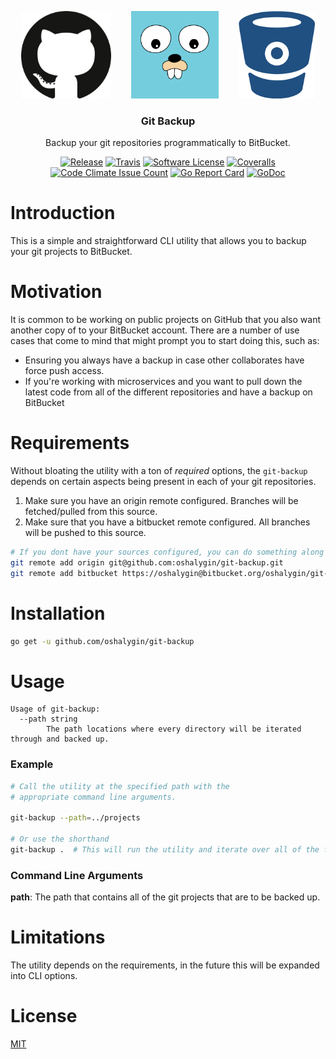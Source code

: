 <p align="center">
  <img alt="GitHub Logo" src="docs/github_logo.png" height="140" />
  <img alt="Golang Logo" src="docs/golang_logo.png" height="140" style="margin-left: 2em;" />
  <img alt="Bitbucket Logo" src="docs/bitbucket_logo.png" height="140" style="margin-left: 2em;" />
  <h3 align="center">Git Backup</h3>
  <p align="center">Backup your git repositories programmatically to BitBucket.</p>
  <p align="center">
    <a href="https://github.com/oshalygin/git-backup/releases/latest"><img alt="Release" src="https://img.shields.io/github/release/oshalygin/git-backup.svg?style=flat-square"></a>
    <a href="https://travis-ci.org/oshalygin/git-backup"><img alt="Travis" src="https://travis-ci.org/oshalygin/git-backup.svg?branch=master"></a>
    <a href="/LICENSE.md"><img alt="Software License" src="https://img.shields.io/badge/license-MIT-brightgreen.svg?style=flat-square"></a>
    <a href="https://coveralls.io/github/oshalygin/git-backup?branch=master"><img alt="Coveralls" src="https://coveralls.io/repos/github/oshalygin/git-backup/badge.svg?branch=master"></a>
    <a href="https://codeclimate.com/repos/596c01297de38412b7000136/feed"><img alt="Code Climate Issue Count" src="https://codeclimate.com/repos/596c01297de38412b7000136/badges/d8e88772201d137ea8b7/issue_count.svg"></a>
    <a href="https://goreportcard.com/report/github.com/oshalygin/git-backup"><img alt="Go Report Card" src="https://goreportcard.com/badge/github.com/oshalygin/git-backup"></a>
    <a href="https://godoc.org/github.com/oshalygin/git-backup"><img src="https://godoc.org/github.com/oshalygin/git-backup?status.svg" alt="GoDoc"></a>
  </p>
</p>

# Introduction

This is a simple and straightforward CLI utility that allows you to backup your git projects to BitBucket.

# Motivation

It is common to be working on public projects on GitHub that you also want another copy of to your BitBucket account.  There are a number of use cases that come to mind that might prompt you to start doing this, such as:

* Ensuring you always have a backup in case other collaborates have force push access.
* If you're working with microservices and you want to pull down the latest code from all of the different repositories and have a backup on BitBucket

# Requirements

Without bloating the utility with a ton of _required_ options, the `git-backup` depends on certain aspects being present in each of your git repositories.

1. Make sure you have an origin remote configured.  Branches will be fetched/pulled from this source.
2. Make sure that you have a bitbucket remote configured.  All branches will be pushed to this source.

```bash
# If you dont have your sources configured, you can do something along these lines:
git remote add origin git@github.com:oshalygin/git-backup.git
git remote add bitbucket https://oshalygin@bitbucket.org/oshalygin/git-backup.git

```

# Installation

```bash
go get -u github.com/oshalygin/git-backup
```

# Usage

```
Usage of git-backup:
  --path string
        The path locations where every directory will be iterated through and backed up.
```

### Example

```bash
# Call the utility at the specified path with the 
# appropriate command line arguments.

git-backup --path=../projects

# Or use the shorthand
git-backup .  # This will run the utility and iterate over all of the folders in the current path

```

### Command Line Arguments

**path**: The path that contains all of the git projects that are to be backed up. 

# Limitations
The utility depends on the requirements, in the future this will be expanded into CLI options.

# License

[MIT](LICENSE)
